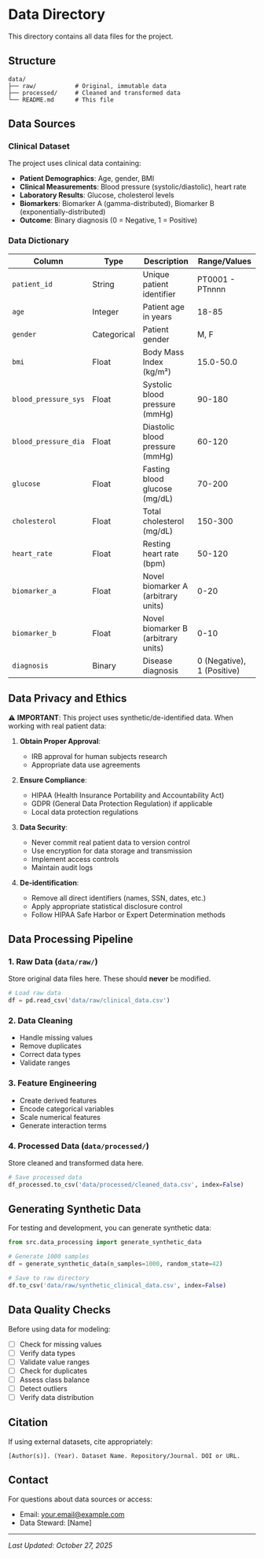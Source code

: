 # Data Directory

This directory contains all data files for the project.

## Structure

```
data/
├── raw/           # Original, immutable data
├── processed/     # Cleaned and transformed data
└── README.md      # This file
```

## Data Sources

### Clinical Dataset

The project uses clinical data containing:

- **Patient Demographics**: Age, gender, BMI
- **Clinical Measurements**: Blood pressure (systolic/diastolic), heart rate
- **Laboratory Results**: Glucose, cholesterol levels
- **Biomarkers**: Biomarker A (gamma-distributed), Biomarker B (exponentially-distributed)
- **Outcome**: Binary diagnosis (0 = Negative, 1 = Positive)

### Data Dictionary

| Column | Type | Description | Range/Values |
|--------|------|-------------|--------------|
| `patient_id` | String | Unique patient identifier | PT0001 - PTnnnn |
| `age` | Integer | Patient age in years | 18-85 |
| `gender` | Categorical | Patient gender | M, F |
| `bmi` | Float | Body Mass Index (kg/m²) | 15.0-50.0 |
| `blood_pressure_sys` | Float | Systolic blood pressure (mmHg) | 90-180 |
| `blood_pressure_dia` | Float | Diastolic blood pressure (mmHg) | 60-120 |
| `glucose` | Float | Fasting blood glucose (mg/dL) | 70-200 |
| `cholesterol` | Float | Total cholesterol (mg/dL) | 150-300 |
| `heart_rate` | Float | Resting heart rate (bpm) | 50-120 |
| `biomarker_a` | Float | Novel biomarker A (arbitrary units) | 0-20 |
| `biomarker_b` | Float | Novel biomarker B (arbitrary units) | 0-10 |
| `diagnosis` | Binary | Disease diagnosis | 0 (Negative), 1 (Positive) |

## Data Privacy and Ethics

⚠️ **IMPORTANT**: This project uses synthetic/de-identified data. When working with real patient data:

1. **Obtain Proper Approval**: 
   - IRB approval for human subjects research
   - Appropriate data use agreements

2. **Ensure Compliance**:
   - HIPAA (Health Insurance Portability and Accountability Act)
   - GDPR (General Data Protection Regulation) if applicable
   - Local data protection regulations

3. **Data Security**:
   - Never commit real patient data to version control
   - Use encryption for data storage and transmission
   - Implement access controls
   - Maintain audit logs

4. **De-identification**:
   - Remove all direct identifiers (names, SSN, dates, etc.)
   - Apply appropriate statistical disclosure control
   - Follow HIPAA Safe Harbor or Expert Determination methods

## Data Processing Pipeline

### 1. Raw Data (`data/raw/`)

Store original data files here. These should **never** be modified.

```python
# Load raw data
df = pd.read_csv('data/raw/clinical_data.csv')
```

### 2. Data Cleaning

- Handle missing values
- Remove duplicates
- Correct data types
- Validate ranges

### 3. Feature Engineering

- Create derived features
- Encode categorical variables
- Scale numerical features
- Generate interaction terms

### 4. Processed Data (`data/processed/`)

Store cleaned and transformed data here.

```python
# Save processed data
df_processed.to_csv('data/processed/cleaned_data.csv', index=False)
```

## Generating Synthetic Data

For testing and development, you can generate synthetic data:

```python
from src.data_processing import generate_synthetic_data

# Generate 1000 samples
df = generate_synthetic_data(n_samples=1000, random_state=42)

# Save to raw directory
df.to_csv('data/raw/synthetic_clinical_data.csv', index=False)
```

## Data Quality Checks

Before using data for modeling:

- [ ] Check for missing values
- [ ] Verify data types
- [ ] Validate value ranges
- [ ] Check for duplicates
- [ ] Assess class balance
- [ ] Detect outliers
- [ ] Verify data distribution

## Citation

If using external datasets, cite appropriately:

```
[Author(s)]. (Year). Dataset Name. Repository/Journal. DOI or URL.
```

## Contact

For questions about data sources or access:
- Email: your.email@example.com
- Data Steward: [Name]

---

*Last Updated: October 27, 2025*



